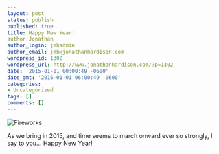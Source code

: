 ```yaml
---
layout: post
status: publish
published: true
title: Happy New Year!
author:Jonathan
author_login: jmhadmin
author_email: jmh@jonathanhardison.com
wordpress_id: 1302
wordpress_url: http://www.jonathanhardison.com/?p=1302
date: '2015-01-01 00:00:49 -0600'
date_gmt: '2015-01-01 06:00:49 -0600'
categories:
- Uncategorized
tags: []
comments: []
---
```

![Fireworks]({{site.base}}/imagecontent/2014/12/2015-firework-reflection-300x210.jpg)

As we bring in 2015, and time seems to march onward ever so strongly, I say to you...
Happy New Year!

